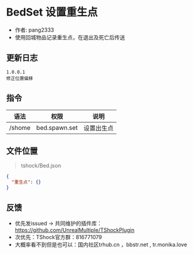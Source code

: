 # BedSet 设置重生点

- 作者: pang2333
- 使用回城物品记录重生点，在退出及死亡后传送
  

## 更新日志

```
1.0.0.1
修正位置偏移
```

## 指令

| 语法           |        权限         |   说明   |
| -------------- | :-----------------: | :------: |
| /shome	     | bed.spawn.set       |  设置出生点|


## 文件位置
> tshock/Bed.json
```json
{
  "重生点": {}
}
```
## 反馈
- 优先发issued -> 共同维护的插件库：https://github.com/UnrealMultiple/TShockPlugin
- 次优先：TShock官方群：816771079
- 大概率看不到但是也可以：国内社区trhub.cn ，bbstr.net , tr.monika.love